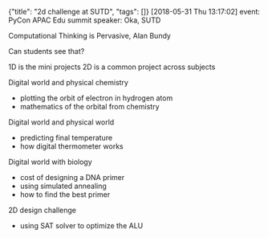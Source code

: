 {"title": "2d challenge at SUTD", "tags": []}
[2018-05-31 Thu 13:17:02]
event: PyCon APAC Edu summit
speaker: Oka, SUTD

Computational Thinking is Pervasive, Alan Bundy

Can students see that?

1D is the mini projects
2D is a common project across subjects

Digital world and physical chemistry
* plotting the orbit of electron in hydrogen atom
* mathematics of the orbital from chemistry

Digital world and physical world
* predicting final temperature
* how digital thermometer works

Digital world with biology
* cost of designing a DNA primer
* using simulated annealing
* how to find the best primer

2D design challenge
* using SAT solver to optimize the ALU

